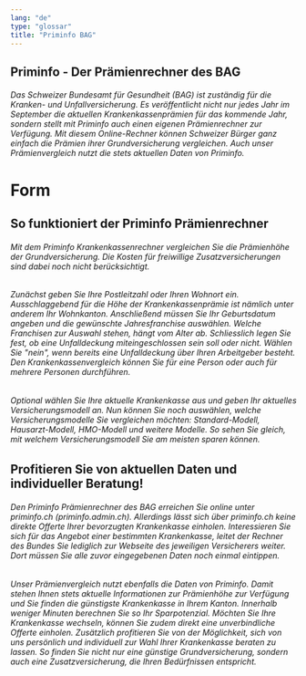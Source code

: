 ```yaml
---
lang: "de"
type: "glossar"
title: "Priminfo BAG"
---
```


## Priminfo - Der Prämienrechner des BAG

###### Das Schweizer Bundesamt für Gesundheit (BAG) ist zuständig für die Kranken- und Unfallversicherung. Es veröffentlicht nicht nur jedes Jahr im September die aktuellen Krankenkassenprämien für das kommende Jahr, sondern stellt mit Priminfo auch einen eigenen Prämienrechner zur Verfügung. Mit diesem Online-Rechner können Schweizer Bürger ganz einfach die Prämien ihrer Grundversicherung vergleichen. Auch unser Prämienvergleich nutzt die stets aktuellen Daten von Priminfo.

# Form

## So funktioniert der Priminfo Prämienrechner

###### Mit dem Priminfo Krankenkassenrechner vergleichen Sie die Prämienhöhe der Grundversicherung. Die Kosten für freiwillige Zusatzversicherungen sind dabei noch nicht berücksichtigt.

###### Zunächst geben Sie Ihre Postleitzahl oder Ihren Wohnort ein. Ausschlaggebend für die Höhe der Krankenkassenprämie ist nämlich unter anderem Ihr Wohnkanton. Anschließend müssen Sie Ihr Geburtsdatum angeben und die gewünschte Jahresfranchise auswählen. Welche Franchisen zur Auswahl stehen, hängt vom Alter ab. Schliesslich legen Sie fest, ob eine Unfalldeckung miteingeschlossen sein soll oder nicht. Wählen Sie "nein", wenn bereits eine Unfalldeckung über Ihren Arbeitgeber besteht. Den Krankenkassenvergleich können Sie für eine Person oder auch für mehrere Personen durchführen.

###### Optional wählen Sie Ihre aktuelle Krankenkasse aus und geben Ihr aktuelles Versicherungsmodell an. Nun können Sie noch auswählen, welche Versicherungsmodelle Sie vergleichen möchten: Standard-Modell, Hausarzt-Modell, HMO-Modell und weitere Modelle. So sehen Sie gleich, mit welchem Versicherungsmodell Sie am meisten sparen können.

## Profitieren Sie von aktuellen Daten und individueller Beratung!

###### Den Priminfo Prämienrechner des BAG erreichen Sie online unter priminfo.ch (priminfo.admin.ch). Allerdings lässt sich über priminfo.ch keine direkte Offerte Ihrer bevorzugten Krankenkasse einholen. Interessieren Sie sich für das Angebot einer bestimmten Krankenkasse, leitet der Rechner des Bundes Sie lediglich zur Webseite des jeweiligen Versicherers weiter. Dort müssen Sie alle zuvor eingegebenen Daten noch einmal eintippen.

###### Unser Prämienvergleich nutzt ebenfalls die Daten von Priminfo. Damit stehen Ihnen stets aktuelle Informationen zur Prämienhöhe zur Verfügung und Sie finden die günstigste Krankenkasse in Ihrem Kanton. Innerhalb weniger Minuten berechnen Sie so Ihr Sparpotenzial. Möchten Sie Ihre Krankenkasse wechseln, können Sie zudem direkt eine unverbindliche Offerte einholen. Zusätzlich profitieren Sie von der Möglichkeit, sich von uns persönlich und individuell zur Wahl Ihrer Krankenkasse beraten zu lassen. So finden Sie nicht nur eine günstige Grundversicherung, sondern auch eine Zusatzversicherung, die Ihren Bedürfnissen entspricht.
